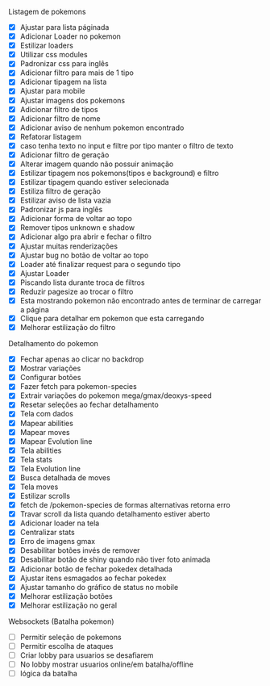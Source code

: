 Listagem de pokemons

- [x] Ajustar para lista páginada
- [x] Adicionar Loader no pokemon
- [x] Estilizar loaders
- [x] Utilizar css modules
- [x] Padronizar css para inglês
- [x] Adicionar filtro para mais de 1 tipo
- [x] Adicionar tipagem na lista
- [x] Ajustar para mobile
- [x] Ajustar imagens dos pokemons
- [x] Adicionar filtro de tipos
- [x] Adicionar filtro de nome
- [x] Adicionar aviso de nenhum pokemon encontrado
- [x] Refatorar listagem
- [x] caso tenha texto no input e filtre por tipo manter o filtro de texto
- [x] Adicionar filtro de geração
- [x] Alterar imagem quando não possuir animação
- [x] Estilizar tipagem nos pokemons(tipos e background) e filtro
- [x] Estilizar tipagem quando estiver selecionada
- [x] Estiliza filtro de geração
- [x] Estilizar aviso de lista vazia
- [x] Padronizar js para inglês
- [x] Adicionar forma de voltar ao topo
- [x] Remover tipos unknown e shadow
- [x] Adicionar algo pra abrir e fechar o filtro
- [x] Ajustar muitas renderizações
- [x] Ajustar bug no botão de voltar ao topo
- [x] Loader até finalizar request para o segundo tipo
- [x] Ajustar Loader
- [x] Piscando lista durante troca de filtros
- [x] Reduzir pagesize ao trocar o filtro
- [x] Esta mostrando pokemon não encontrado antes de terminar de carregar a página
- [x] Clique para detalhar em pokemon que esta carregando
- [x] Melhorar estilização do filtro

Detalhamento do pokemon

- [x] Fechar apenas ao clicar no backdrop
- [x] Mostrar variações
- [x] Configurar botões
- [x] Fazer fetch para pokemon-species
- [x] Extrair variações do pokemon mega/gmax/deoxys-speed
- [x] Resetar seleções ao fechar detalhamento
- [x] Tela com dados
- [x] Mapear abilities
- [x] Mapear moves
- [x] Mapear Evolution line
- [x] Tela abilities
- [x] Tela stats
- [x] Tela Evolution line
- [x] Busca detalhada de moves
- [x] Tela moves
- [x] Estilizar scrolls
- [x] fetch de /pokemon-species de formas alternativas retorna erro
- [x] Travar scroll da lista quando detalhamento estiver aberto
- [x] Adicionar loader na tela
- [x] Centralizar stats
- [x] Erro de imagens gmax
- [x] Desabilitar botões invés de remover
- [x] Desabilitar botão de shiny quando não tiver foto animada
- [x] Adicionar botão de fechar pokedex detalhada
- [x] Ajustar itens esmagados ao fechar pokedex
- [x] Ajustar tamanho do gráfico de status no mobile
- [x] Melhorar estilização botões
- [x] Melhorar estilização no geral

Websockets (Batalha pokemon)

- [ ] Permitir seleção de pokemons
- [ ] Permitir escolha de ataques
- [ ] Criar lobby para usuarios se desafiarem
- [ ] No lobby mostrar usuarios online/em batalha/offline
- [ ] lógica da batalha
